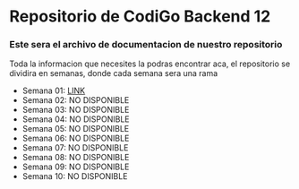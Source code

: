 # Repositorio de CodiGo Backend 12

### Este sera el archivo de documentacion de nuestro repositorio

Toda la informacion que necesites la podras encontrar aca, el repositorio se dividira en semanas, donde cada semana sera una rama

- Semana 01: <a href="https://google.com">LINK </a>
- Semana 02: NO DISPONIBLE
- Semana 03: NO DISPONIBLE
- Semana 04: NO DISPONIBLE
- Semana 05: NO DISPONIBLE
- Semana 06: NO DISPONIBLE
- Semana 07: NO DISPONIBLE
- Semana 08: NO DISPONIBLE
- Semana 09: NO DISPONIBLE
- Semana 10: NO DISPONIBLE
